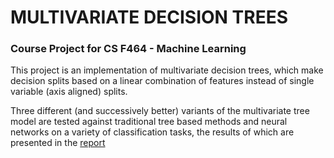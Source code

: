 #   MULTIVARIATE DECISION TREES   
### Course Project for CS F464 - Machine Learning

This project is an implementation of multivariate decision trees, which make decision splits based on a linear combination of features instead of single variable (axis aligned) splits.    

Three different (and successively better) variants of the multivariate tree model are tested against traditional tree based methods and neural networks on a variety of classification tasks, the results of which are presented in the [report](https://github.com/RishabhKhandelwal-17/multivariate-decision-trees/blob/main/REPORT.pdf)
